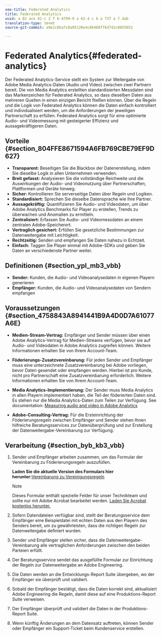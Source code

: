 ```yaml
---
seo-title: Federated Analytics
title: Federated Analytics
uuid: a 82 ace 81-c 2 f 6-4799-9 a 62-4 c 6 a 737 a 7 dab
translation-type: tm+mt
source-git-commit: a9e1c8ba7c8a95120e4c66460ff6d742c0855652

---
```



# Federated Analytics{#federated-analytics}

Der Federated Analytics-Service stellt ein System zur Weitergabe von Adobe Media Analytics-Daten (Audio und Video) zwischen zwei Partnern bereit. Die von Media Analytics erstellten standardisierten Messdaten sind das Markenzeichen für Federated Analytics, so dass dieselben Daten aus mehreren Quellen in einen einzigen Bericht fließen können. Über die Regeln und die Logik von Federated Analytics können die Daten einfach kontrolliert und individualisiert werden, um die Anforderungen der jeweiligen Partnerschaft zu erfüllen. Federated Analytics sorgt für eine optimierte Audio- und Videomessung mit gesteigerter Effizienz und aussagekräftigeren Daten.

## Vorteile {#section_804FFE8671594A6FB769CBE79EF9D627}

* **Transparent:** Beseitigen Sie die Blackbox der Datenerstellung, indem Sie dieselbe Logik in allen Unternehmen verwenden.
* **Breit gefasst:** Analysieren Sie die vollständige Reichweite und die Auswirkungen der Audio- und Videonutzung über Partnerschaften, Plattformen und Geräte hinweg.
* **Sicher:** Kontrollieren Sie serverseitige Daten über Regeln und Logiken.
* **Standardisiert:** Sprechen Sie dieselbe Datensprache wie Ihre Partner.
* **Aussagekräftig:** Quantifizieren Sie Audio- und Videodaten, um über Adobe Analytics Benchmarks für Player zu erstellen, Trends zu überwachen und Anomalien zu ermitteln.
* **Zentralisiert:** Erfassen Sie Audio- und Videomessdaten an einem zentralen Adobe-Speicherort.
* **Vertraglich gesichert:** Erfüllen Sie gesetzliche Bestimmungen zur Datenweitergabe mit Leichtigkeit.
* **Rechtzeitig:** Senden und empfangen Sie Daten nahezu in Echtzeit.
* **Einfach:** Taggen Sie Player einmal mit Adobe-SDKs und geben Sie Daten an verschiedenste Partner weiter.

## Definitionen {#section_ypl_mb3_vbb}

* **Sender:** Kunden, die Audio- und Videoanalysedaten in eigenen Playern generieren
* **Empfänger:** Kunden, die Audio- und Videoanalysedaten von Sendern empfangen

## Voraussetzungen {#section_4758843A8941441B9A4D0D7A61077A6E}

* **Medien-Stream-Vertrag:** Empfänger und Sender müssen über einen Adobe Analytics-Vertrag für Medien-Streams verfügen, bevor sie auf Audio- und Videodaten in Adobe Analytics zugreifen können. Weitere Informationen erhalten Sie von Ihrem Account-Team.
* **Föderierungs-Zusatzvereinbarung:** Für jeden Sender und Empfänger muss eine unterzeichnete Zusatzvereinbarung bei Adobe vorliegen, bevor Daten gesendet oder empfangen werden. Hierbei ist pro Kunde, nicht pro Partnerschaft eine Zusatzvereinbarung erforderlich. Weitere Informationen erhalten Sie von Ihrem Account-Team.
* **Media Analytics-Implementierung:** Der Sender muss Media Analytics in allen Playern implementiert haben, die Teil der föderierten Daten sind. Es stehen nur die Media Analytics-Daten zum Teilen zur Verfügung. See documentation: [Measuring audio and video in Adobe Analytics](media-overview.md)

* **Adobe-Consulting-Vertrag:** Für die Ersteinrichtung der Föderierungsregeln zwischen Empfänger und Sender stehen Ihnen hilfreiche Beratungsservices zur Datenüberprüfung und zur Erstellung der Datenweitergabe-Vereinbarung zur Verfügung.

## Verarbeitung {#section_byb_kb3_vbb}

1. Sender und Empfänger arbeiten zusammen, um das Formular der Vereinbarung zu Föderierungsregeln auszufüllen.

   **Laden Sie die aktuelle Version des Formulars hier herunter:**[Vereinbarung zu Vereinigungsregeln](./federated_analytics_form.pdf)

   >[!NOTE]
   >
   >Dieses Formular enthält spezielle Felder für unser Technikteam und sollte nur mit Adobe Acrobat bearbeitet werden. [Laden Sie Acrobat kostenlos herunter.](https://get.adobe.com/reader/)

1. Sofern Datendateien verfügbar sind, stellt der Beratungsservice dem Empfänger eine Beispieldatei mit echten Daten aus den Playern des Senders bereit, um zu gewährleisten, dass die richtigen Regeln zur Datenweitergabe definiert wurden.
1. Sender und Empfänger stellen sicher, dass die Datenweitergabe-Vereinbarung alle vertraglichen Anforderungen zwischen den beiden Parteien erfüllt.
1. Der Beratungsservice sendet das ausgefüllte Formular zur Einrichtung der Regeln zur Datenweitergabe an Adobe Engineering.
1. Die Daten werden an die Entwicklungs-Report Suite übergeben, wo der Empfänger sie überprüft und validiert.
1. Sobald der Empfänger bestätigt, dass die Daten korrekt sind, aktualisiert Adobe Engineering die Regeln, damit diese auf eine Produktions-Report Suite verweisen.
1. Der Empfänger überprüft und validiert die Daten in der Produktions-Report Suite.
1. Wenn künftig Änderungen an dem Datensatz auftreten, können Sender oder Empfänger ein Support-Ticket beim Kundenservice erstellen.

